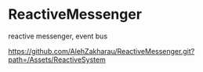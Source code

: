 # ReactiveMessenger
reactive messenger, event bus 


https://github.com/AlehZakharau/ReactiveMessenger.git?path=/Assets/ReactiveSystem
